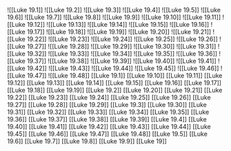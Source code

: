 ![[Luke 19.1]]
![[Luke 19.2]]
![[Luke 19.3]]
![[Luke 19.4]]
![[Luke 19.5]]
![[Luke 19.6]]
![[Luke 19.7]]
![[Luke 19.8]]
![[Luke 19.9]]
![[Luke 19.10]]
![[Luke 19.11]]
![[Luke 19.12]]
![[Luke 19.13]]
![[Luke 19.14]]
![[Luke 19.15]]
![[Luke 19.16]]
![[Luke 19.17]]
![[Luke 19.18]]
![[Luke 19.19]]
![[Luke 19.20]]
![[Luke 19.21]]
![[Luke 19.22]]
![[Luke 19.23]]
![[Luke 19.24]]
![[Luke 19.25]]
![[Luke 19.26]]
![[Luke 19.27]]
![[Luke 19.28]]
![[Luke 19.29]]
![[Luke 19.30]]
![[Luke 19.31]]
![[Luke 19.32]]
![[Luke 19.33]]
![[Luke 19.34]]
![[Luke 19.35]]
![[Luke 19.36]]
![[Luke 19.37]]
![[Luke 19.38]]
![[Luke 19.39]]
![[Luke 19.40]]
![[Luke 19.41]]
![[Luke 19.42]]
![[Luke 19.43]]
![[Luke 19.44]]
![[Luke 19.45]]
![[Luke 19.46]]
![[Luke 19.47]]
![[Luke 19.48]]
[[Luke 19.1]]
[[Luke 19.10]]
[[Luke 19.11]]
[[Luke 19.12]]
[[Luke 19.13]]
[[Luke 19.14]]
[[Luke 19.15]]
[[Luke 19.16]]
[[Luke 19.17]]
[[Luke 19.18]]
[[Luke 19.19]]
[[Luke 19.2]]
[[Luke 19.20]]
[[Luke 19.21]]
[[Luke 19.22]]
[[Luke 19.23]]
[[Luke 19.24]]
[[Luke 19.25]]
[[Luke 19.26]]
[[Luke 19.27]]
[[Luke 19.28]]
[[Luke 19.29]]
[[Luke 19.3]]
[[Luke 19.30]]
[[Luke 19.31]]
[[Luke 19.32]]
[[Luke 19.33]]
[[Luke 19.34]]
[[Luke 19.35]]
[[Luke 19.36]]
[[Luke 19.37]]
[[Luke 19.38]]
[[Luke 19.39]]
[[Luke 19.4]]
[[Luke 19.40]]
[[Luke 19.41]]
[[Luke 19.42]]
[[Luke 19.43]]
[[Luke 19.44]]
[[Luke 19.45]]
[[Luke 19.46]]
[[Luke 19.47]]
[[Luke 19.48]]
[[Luke 19.5]]
[[Luke 19.6]]
[[Luke 19.7]]
[[Luke 19.8]]
[[Luke 19.9]]
[[Luke 19]]
